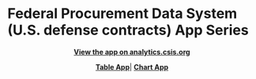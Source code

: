 # Federal Procurement Data System (U.S. defense contracts) App Series
<p align="center">
  <b>
  <a href="http://analytics.csis.org/contracts/chart/">View the app on analytics.csis.org</a></b><p/> 
<p align="center">
  <b>
  <a href="http://analytics.csis.org/contracts/table/">Table App</a></b>| 
  <b>
  <a href="http://analytics.csis.org/contracts/chart/">Chart App</a></b>
<p/> 
